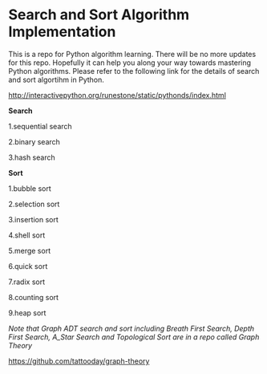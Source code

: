 # Search and Sort Algorithm Implementation

This is a repo for Python algorithm learning. There will be no more updates for this repo. Hopefully it can help you along your way towards mastering Python algorithms. Please refer to the following link for the details of search and sort algortihm in Python.

http://interactivepython.org/runestone/static/pythonds/index.html

<b>Search</b><br>

1.sequential search

2.binary search

3.hash search


<b>Sort</b><br>

1.bubble sort

2.selection sort

3.insertion sort

4.shell sort

5.merge sort

6.quick sort

7.radix sort

8.counting sort

9.heap sort

*Note that Graph ADT search and sort including Breath First Search, Depth First Search, A_Star Search and Topological Sort are in a repo called Graph Theory*

https://github.com/tattooday/graph-theory
